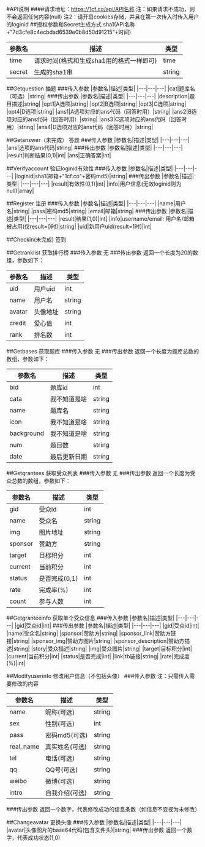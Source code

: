 #API说明
####请求地址：https://1cf.co/api/API名称
注：如果请求不成功，则不会返回任何内容(null)
注2：请开启cookies存储，并且在第一次传入时传入用户的loginid
##授权参数和Secret生成方式
sha1(API名称+"7d3cfe8c4ecbdad6539e0b8d50d91215"+时间)

|参数名|描述|类型|
|---|---|---|
|time|请求时间(格式和生成sha1用的格式一样即可)|time|
|secret|生成的sha1串|string|

##Getquestion 抽题
###传入参数
|参数名|描述|类型|
|---|---|---|
|cat|题库名（可选）|string|
###传出参数
|参数名|描述|类型|
|---|---|---|
|description|题目描述|string|
|opt1|A选项|string|
|opt2|B选项|string|
|opt3|C选项|string|
|opt4|D选项|string|
|ans1|A选项对应的ans代码（回答时用）|string|
|ans2|B选项对应的ans代码（回答时用）|string|
|ans3|C选项对应的ans代码（回答时用）|string|
|ans4|D选项对应的ans代码（回答时用）|string|

##Getanswer（未完成） 答题
###传入参数
|参数名|描述|类型|
|---|---|---|
|ans|选项的ans代码|string|
###传出参数
|参数名|描述|类型|
|---|---|---|
|result|判断结果(0,1)|int|
|ans|正确答案|int|

##Verifyaccount 验证loginid有效性
###传入参数
|参数名|描述|类型|
|---|---|---|
|loginid|sha1(邮箱+"1cf.co"+密码md5)|string|
###传出参数
|参数名|描述|类型|
|---|---|---|
|result|有效性(0,1)|int|
|info|用户信息(无效loginid则为null)|array|

##Register 注册
###传入参数
|参数名|描述|类型|
|---|---|---|
|name|用户名|string|
|pass|密码md5|string|
|email|邮箱|string|
###传出参数
|参数名|描述|类型|
|---|---|---|
|result|结果(1,0)|int|
|info|username/email: 用户名/邮箱被占用(仅result=0时)|string|
|uid|新用户uid(result=1时)|int|

##Checkin(未完成) 签到

##Getranklist 获取排行榜
###传入参数
无
###传出参数
返回一个长度为20的数组，参数如下：

|参数名|描述|类型|
|---|---|---|
|uid|用户uid|int|
|name|用户名|string|
|avatar|头像地址|string|
|credit|爱心值|int|
|rank|排名数|int|

##Getbases 获取题库
###传入参数
无
###传出参数
返回一个长度为题库总数的数组，参数如下：

|参数名|描述|类型|
|---|---|---|
|bid|题库id|int|
|cata|我不知道是啥|string|
|name|题库名|string|
|icon|我不知道是啥|string|
|background|我不知道是啥|string|
|num|题目数|string|
|date|最后更新日期|string|

##Getgrantees 获取受众列表
###传入参数
无
###传出参数
返回一个长度为受众总数的数组，参数如下：

|参数名|描述|类型|
|---|---|---|
|gid|受众id|int|
|name|受众名|string|
|img|图片地址|string|
|sponsor|赞助方|string|
|target|目标积分|int|
|current|当前积分|int|
|status|是否完成(0,1)|int|
|rate|完成率(%)|int|
|count|参与人数|int|

##Getgranteeinfo 获取单个受众信息
###传入参数
|参数名|描述|类型|
|---|---|---|
|gid|受众id|int|
###传出参数
|参数名|描述|类型|
|---|---|---|
|gid|受众id|int|
|name|受众名|string|
|sponsor|赞助方|string|
|sponsor_link|赞助方链接|string|
|sponsor_img|赞助方图片|string|
|sponsor_description|赞助方描述|string|
|story|受众描述|string|
|img|受众图片|string|
|target|目标积分|int|
|current|当前积分|int|
|status|是否完成|int|
|link|tb链接|string|
|rate|完成度(%)|int|

##Modifyuserinfo 修改用户信息（不包括头像）
###传入参数
注：只需传入需要修改的内容

|参数名|描述|类型|
|---|---|---|
|name|昵称(可选)|string|
|sex|性别(可选)|int|
|pass|密码md5(可选)|string|
|real_name|真实姓名(可选)|string|
|tel|电话(可选)|string|
|qq|QQ号(可选)|string|
|weibo|微博(可选)|string|
|intro|自我介绍(可选)|string|
###传出参数
返回一个数字，代表修改成功的信息条数（如信息不变视为未修改）

##Changeavatar 更换头像
###传入参数
|参数名|描述|类型|
|---|---|---|
|avatar|头像图片的base64代码(包含文件头)|string|
###传出参数
返回一个数字，代表成功状态(1,0)